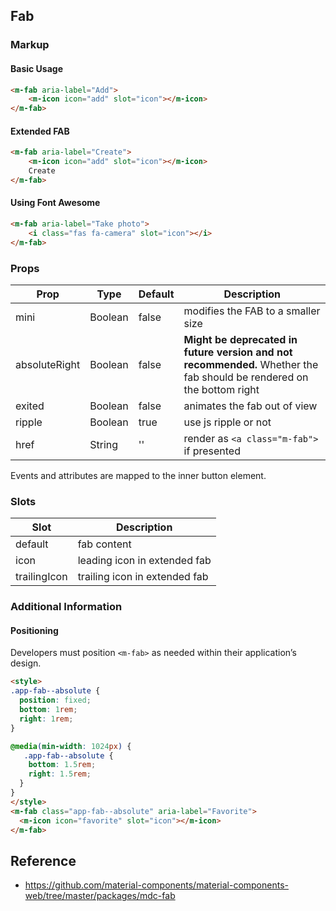 ## Fab

### Markup

#### Basic Usage

```html
<m-fab aria-label="Add">
    <m-icon icon="add" slot="icon"></m-icon>
</m-fab>
```

#### Extended FAB

```html
<m-fab aria-label="Create">
    <m-icon icon="add" slot="icon"></m-icon>
    Create
</m-fab>
```

#### Using Font Awesome

```html
<m-fab aria-label="Take photo">
    <i class="fas fa-camera" slot="icon"></i>
</m-fab>
```

### Props

| Prop | Type | Default | Description |
|------|------|---------|-------------|
| mini | Boolean | false | modifies the FAB to a smaller size |
| absoluteRight | Boolean | false | **Might be deprecated in future version and not recommended.** Whether the fab should be rendered on the bottom right |
| exited | Boolean | false | animates the fab out of view |
| ripple | Boolean | true | use js ripple or not |
| href | String | '' | render as `<a class="m-fab">` if presented |

Events and attributes are mapped to the inner button element.

### Slots

| Slot | Description |
|------|-------------|
| default | fab content |
| icon | leading icon in extended fab |
| trailingIcon | trailing icon in extended fab |

### Additional Information

#### Positioning

Developers must position `<m-fab>` as needed within their application’s design.

```html
<style>
.app-fab--absolute {
  position: fixed;
  bottom: 1rem;
  right: 1rem;
}

@media(min-width: 1024px) {
   .app-fab--absolute {
    bottom: 1.5rem;
    right: 1.5rem;
  }
}
</style>
<m-fab class="app-fab--absolute" aria-label="Favorite">
  <m-icon icon="favorite" slot="icon"></m-icon>
</m-fab>
```

## Reference

- https://github.com/material-components/material-components-web/tree/master/packages/mdc-fab
